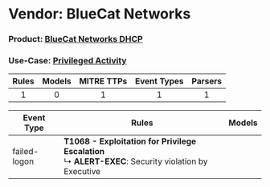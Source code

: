 Vendor: BlueCat Networks
========================
### Product: [BlueCat Networks DHCP](../ds_bluecat_networks_bluecat_networks_dhcp.md)
### Use-Case: [Privileged Activity](../../../../UseCases/uc_privileged_activity.md)

| Rules | Models | MITRE TTPs | Event Types | Parsers |
|:-----:|:------:|:----------:|:-----------:|:-------:|
|   1   |   0    |     1      |      1      |    1    |

| Event Type   | Rules                                                                                                         | Models |
| ------------ | ------------------------------------------------------------------------------------------------------------- | ------ |
| failed-logon | <b>T1068 - Exploitation for Privilege Escalation</b><br> ↳ <b>ALERT-EXEC</b>: Security violation by Executive |        |